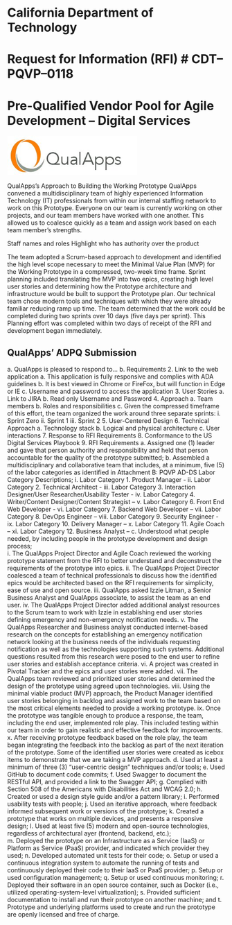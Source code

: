 # California Department of Technology 
# Request for Information (RFI) # CDT–PQVP–0118 
# Pre-Qualified Vendor Pool for Agile Development – Digital Services
![QualApps, Inc.](https://github.com/jpuli/pqvp/blob/master/QualApps%2C%20Inc.png)

QualApps’s Approach to Building the Working Prototype
QualApps convened a multidisciplinary team of highly experienced Information Technology (IT) professionals from within our internal staffing network to work on this Prototype. Everyone on our team is currently working on other projects, and our team members have worked with one another. This allowed us to coalesce quickly as a team and assign work based on each team member’s strengths. 

Staff names and roles
Highlight who has authority over the product

The team adopted a Scrum-based approach to development and identified the high level scope necessary to meet the Minimal Value Plan (MVP) for the Working Prototype in a compressed, two-week time frame. Sprint planning included translating the MVP into two epics, creating high level user stories and determining how the Prototype architecture and infrastructure would be built to support the Prototype plan. Our technical team chose modern tools and techniques with which they were already familiar reducing ramp up time. The team determined that the work could be completed during two sprints over 10 days (five days per sprint). This Planning effort was completed within two days of receipt of the RFI and development began immediately.

## QualApps’ ADPQ Submission

a.	QualApps is pleased to respond to… 
b.	Requirements 
2.	Link to the web application
a.	This application is fully responsive and complies with ADA guidelines
b.	It is best viewed in Chrome or FireFox, but will function in Edge or IE
c.	Username and password to access the application
3.	User Stories
a.	Link to JIRA
b.	Read only Username and Password
4.	Approach
a.	Team members
b.	Roles and responsibilities
c.	Given the compressed timeframe of this effort, the team organized the work around three separate sprints:
i.	Sprint Zero
ii.	Sprint 1
iii.	Sprint 2
5.	User-Centered Design
6.	Technical Approach
a.	Technology stack
b.	Logical and physical architecture
c.	User interactions
7.	Response to RFI Requirements
8.	Conformance to the US Digital Services Playbook
9.	RFI Requirements 
a.	Assigned one (1) leader and gave that person authority and responsibility and held that person accountable for the quality of the prototype submitted; 
b.	Assembled a multidisciplinary and collaborative team that includes, at a minimum, five (5) of the labor categories as identified in Attachment B: PQVP AD-DS Labor Category Descriptions; 
i.	Labor Category 1. Product Manager - 
ii.	Labor Category 2. Technical Architect - 
iii.	Labor Category 3. Interaction Designer/User Researcher/Usability Tester - 
iv.	Labor Category 4. Writer/Content Designer/Content Strategist –
v.	Labor Category 6. Front End Web Developer - 
vi.	Labor Category 7. Backend Web Developer – 
vii.	Labor Category 8. DevOps Engineer – 
viii.	Labor Category 9. Security Engineer - 
ix.	Labor Category 10. Delivery Manager – 
x.	Labor Category 11. Agile Coach – 
xi.	Labor Category 12. Business Analyst – 
c.	Understood what people needed, by including people in the prototype development and design process;  
i.	The QualApps Project Director and Agile Coach reviewed the working prototype statement from the RFI to better understand and deconstruct the requirements of the prototype into epics.
ii.	The QualApps Project Director coalesced a team of technical professionals to discuss how the identified epics would be architected based on the RFI requirements for simplicity, ease of use and open source.
iii.	QualApps asked Izzie Litman, a Senior Business Analyst and QualApps associate, to assist the team as an end user.
iv.	The QualApps Project Director added additional analyst resources to the Scrum team to work with Izzie in establishing end user stories defining emergency and non-emergency notification needs.
v.	The QualApps Researcher and Business analyst conducted internet-based research on the concepts for establishing an emergency notification network looking at the business needs of the individuals requesting notification as well as the technologies supporting such systems. Additional questions resulted from this research were posed to the end user to refine user stories and establish acceptance criteria.
vi.	A project was created in Pivotal Tracker and the epics and user stories were added.
vii.	The QualApps team reviewed and prioritized user stories and determined the design of the prototype using agreed upon technologies.
viii.	Using the minimal viable product (MVP) approach, the Product Manager identified user stories belonging in backlog and assigned work to the team based on the most critical elements needed to provide a working prototype.
ix.	Once the prototype was tangible enough to produce a response, the team, including the end user, implemented role play. This included testing within our team in order to gain realistic and effective feedback for improvements.
x.	After receiving prototype feedback based on the role play, the team began integrating the feedback into the backlog as part of the next iteration of the prototype. Some of the identified user stories were created as icebox items to demonstrate that we are taking a MVP approach.
d.	Used at least a minimum of three (3) “user-centric design” techniques and/or tools;
e.	Used GitHub to document code commits;
f.	Used Swagger to document the RESTful API, and provided a link to the Swagger API;
g.	Complied with Section 508 of the Americans with Disabilities Act and WCAG 2.0;
h.	Created or used a design style guide and/or a pattern library; 
i.	Performed usability tests with people; 
j.	Used an iterative approach, where feedback informed subsequent work or versions of the prototype; 
k.	Created a prototype that works on multiple devices, and presents a responsive design; 
l.	Used at least five (5) modern and open-source technologies, regardless of architectural ayer (frontend, backend, etc.);  
m.	Deployed the prototype on an Infrastructure as a Service (IaaS) or Platform as Service (PaaS) provider, and indicated which provider they used; 
n.	Developed automated unit tests for their code;
o.	Setup or used a continuous integration system to automate the running of tests and continuously deployed their code to their IaaS or PaaS provider;
p.	Setup or used configuration management; 
q.	Setup or used continuous monitoring; 
r.	Deployed their software in an open source container, such as Docker (i.e., utilized operating-system-level virtualization); 
s.	Provided sufficient documentation to install and run their prototype on another machine; and
t.	Prototype and underlying platforms used to create and run the prototype are openly licensed and free of charge.
